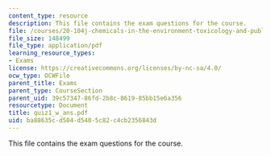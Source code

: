 ```yaml
---
content_type: resource
description: This file contains the exam questions for the course.
file: /courses/20-104j-chemicals-in-the-environment-toxicology-and-public-health-be-104j-spring-2005/ba88635cd584d5405c82c4cb2356843d_quiz1_w_ans.pdf
file_size: 148499
file_type: application/pdf
learning_resource_types:
- Exams
license: https://creativecommons.org/licenses/by-nc-sa/4.0/
ocw_type: OCWFile
parent_title: Exams
parent_type: CourseSection
parent_uid: 39c57347-86fd-2b8c-8619-85bb15e6a356
resourcetype: Document
title: quiz1_w_ans.pdf
uid: ba88635c-d584-d540-5c82-c4cb2356843d
---
```

This file contains the exam questions for the course.
